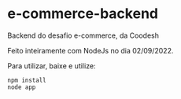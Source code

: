 # e-commerce-backend
Backend do desafio e-commerce, da Coodesh

Feito inteiramente com NodeJs no dia 02/09/2022.

Para utilizar, baixe e utilize:
```
npm install
node app
```


